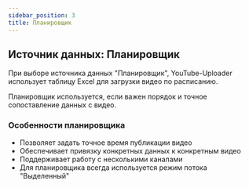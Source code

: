 ```yaml
---
sidebar_position: 3
title: Планировщик
---
```


## Источник данных: Планировщик

При выборе источника данных "Планировщик", YouTube-Uploader использует таблицу Excel для загрузки видео по расписанию.

Планировщик используется, если важен порядок и точное сопоставление данных с видео.

### Особенности планировщика

- Позволяет задать точное время публикации видео
- Обеспечивает привязку конкретных данных к конкретным видео
- Поддерживает работу с несколькими каналами
- Для планировщика всегда используется режим потока "Выделенный"

